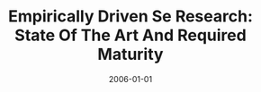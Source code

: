 ---
title: "Empirically Driven Se Research: State Of The Art And Required Maturity"
date: 2006-01-01
venue: "28th International Conference on Software Engineering (ICSE 2006), Shanghai, China, May 20-28, 2006"
paperurl: https://doi.org/10.1145/1134285.1134291
authors: "Victor R Basili and Sebastian G Elbaum"
awards: ""
---